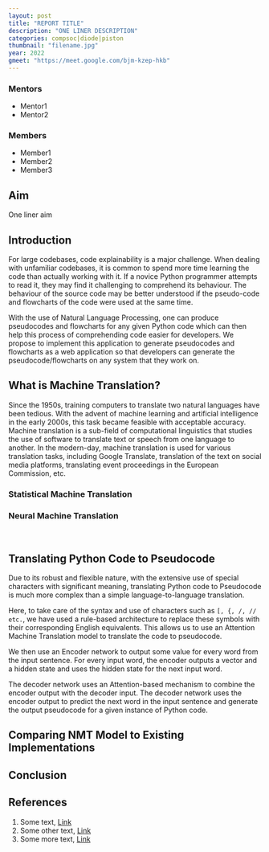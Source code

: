```yaml
---
layout: post
title: "REPORT TITLE"
description: "ONE LINER DESCRIPTION"
categories: compsoc|diode|piston
thumbnail: "filename.jpg"
year: 2022
gmeet: "https://meet.google.com/bjm-kzep-hkb"
---
```


### Mentors

- Mentor1
- Mentor2

### Members

- Member1
- Member2
- Member3

## Aim

One liner aim

## Introduction

For large codebases, code explainability is a major challenge. When dealing with unfamiliar codebases, it is common to spend more time learning the code than actually working with it. If a novice Python programmer attempts to read it, they may find it challenging to comprehend its behaviour. The behaviour of the source code may be better understood if the pseudo-code and flowcharts of the code were used at the same time.

With the use of Natural Language Processing, one can produce pseudocodes and flowcharts for any given Python code which can then help this process of comprehending code easier for developers. We propose to implement this application to generate pseudocodes and flowcharts as a web application so that developers can generate the pseudocode/flowcharts on any system that they work on.

## What is Machine Translation?

Since the 1950s, training computers to translate two natural languages have been tedious. With the advent of machine learning and artificial intelligence in the early 2000s, this task became feasible with acceptable accuracy. Machine translation is a sub-field of computational linguistics that studies the use of software to translate text or speech from one language to another. In the modern-day, machine translation is used for various translation tasks, including Google Translate, translation of the text on social media platforms, translating event proceedings in the European Commission, etc.

### Statistical Machine Translation

### Neural Machine Translation

<br>

## Translating Python Code to Pseudocode
Due to its robust and flexible nature, with the extensive use of special characters with significant meaning, translating Python code to Pseudocode is much more complex than a simple language-to-language translation.

Here, to take care of the syntax and use of characters such as `[, {, /, // etc.`, we have used a rule-based architecture to replace these symbols with their corresponding English equivalents. This allows us to use an Attention Machine Translation model to translate the code to pseudocode.

We then use an Encoder network to output some value for every word from the input sentence. For every input word, the encoder outputs a vector and a hidden state and uses the hidden state for the next input word.

The decoder network uses an Attention-based mechanism to combine the encoder output with the decoder input. The decoder network uses the encoder output to predict the next word in the input sentence and generate the output pseudocode for a given instance of Python code.

## Comparing NMT Model to Existing Implementations

## Conclusion

## References

1. Some text, [Link](https://ieee.nitk.ac.in)
2. Some other text, [Link](https://ieee.nitk.ac.in)
3. Some more text, [Link](https://ieee.nitk.ac.in)
